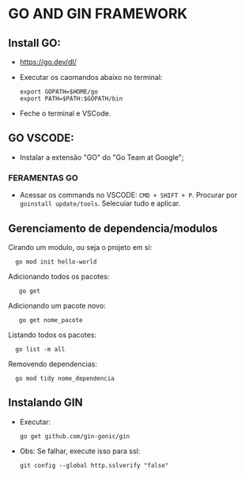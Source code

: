 # GO AND GIN FRAMEWORK

## Install GO:
  - https://go.dev/dl/

  - Executar os caomandos abaixo no terminal:
    
        export GOPATH=$HOME/go
        export PATH=$PATH:$GOPATH/bin

  - Feche o terminal e VSCode.

## GO VSCODE:
  - Instalar a extensão "GO" do "Go Team at Google";

### FERAMENTAS GO
  - Acessar os commands no VSCODE: `CMD + SHIFT + P`. Procurar por  `goinstall update/tools`. Selecuiar tudo e aplicar.

## Gerenciamento de dependencia/modulos

  Cirando um modulo, ou seja o projeto em sí:
  
      go mod init hello-world

  Adicionando todos os pacotes:

       go get

  Adicionando um pacote novo:

       go get nome_pacote

  Listando todos os pacotes:
    
    
      go list -m all

  Removendo dependencias:

      go mod tidy nome_dependencia

## Instalando GIN
  - Executar: 
  
        go get github.com/gin-gonic/gin

  - Obs: Se falhar, execute isso para ssl:

        git config --global http.sslverify "false"


